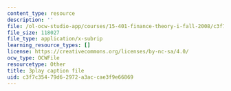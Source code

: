 ```yaml
---
content_type: resource
description: ''
file: /ol-ocw-studio-app/courses/15-401-finance-theory-i-fall-2008/c3f7c35479d62972a3accae3f9e66869_IwA7nVEwqto.srt
file_size: 118027
file_type: application/x-subrip
learning_resource_types: []
license: https://creativecommons.org/licenses/by-nc-sa/4.0/
ocw_type: OCWFile
resourcetype: Other
title: 3play caption file
uid: c3f7c354-79d6-2972-a3ac-cae3f9e66869
---
```

